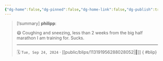 ```yaml
---
{"dg-home":false,"dg-pinned":false,"dg-home-link":false,"dg-publish":true,"tags":["dgblip"],"disabled rules":["yaml-title","yaml-title-alias","file-name-heading"],"title":"philipp on mastodon @ 2024-09-24","created-date":"2024-09-24T10:03:04","id":113191956288028050,"updated-date":"2025-05-02T08:50:44","dg-path":"blips/113191956288028052.md","permalink":"/blips/113191956288028052/","dgPassFrontmatter":true}
---
```


> [!summary] **philipp**:
>
> 😷 Coughing and sneezing, less than 2 weeks from the big half marathon I am training for. Sucks.
> - - -
>
> 🗓️ `Tue, Sep 24, 2024` · [[public/blips/113191956288028052\|🔗]]
{ #blip}

